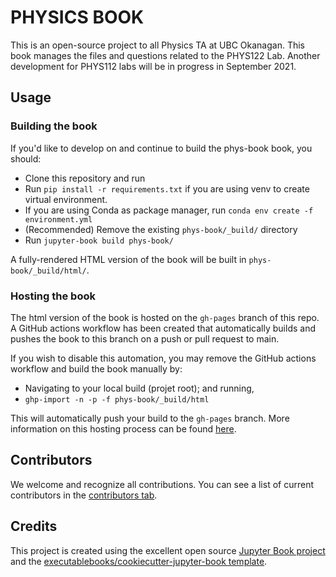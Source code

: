 # PHYSICS BOOK

This is an open-source project to all Physics TA at UBC Okanagan. This book manages the files and questions related to the PHYS122 Lab. Another development for PHYS112 labs will be in progress in September 2021.

## Usage

### Building the book

If you'd like to develop on and continue to build the phys-book book, you should:

- Clone this repository and run
- Run `pip install -r requirements.txt` if you are using venv to create virtual environment.
- If you are using Conda as package manager, run `conda env create -f environment.yml`
- (Recommended) Remove the existing `phys-book/_build/` directory
- Run `jupyter-book build phys-book/`

A fully-rendered HTML version of the book will be built in `phys-book/_build/html/`.

### Hosting the book

The html version of the book is hosted on the `gh-pages` branch of this repo. A GitHub actions workflow has been created that automatically builds and pushes the book to this branch on a push or pull request to main.

If you wish to disable this automation, you may remove the GitHub actions workflow and build the book manually by:

- Navigating to your local build (projet root); and running,
- `ghp-import -n -p -f phys-book/_build/html`

This will automatically push your build to the `gh-pages` branch. More information on this hosting process can be found [here](https://jupyterbook.org/publish/gh-pages.html#manually-host-your-book-with-github-pages).

## Contributors

We welcome and recognize all contributions. You can see a list of current contributors in the [contributors tab](https://github.com/thuanGIT/phys_book/graphs/contributors).

## Credits

This project is created using the excellent open source [Jupyter Book project](https://jupyterbook.org/) and the [executablebooks/cookiecutter-jupyter-book template](https://github.com/executablebooks/cookiecutter-jupyter-book).
